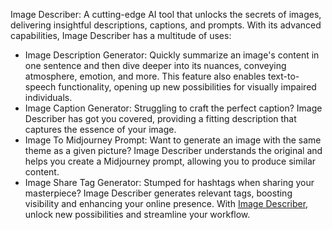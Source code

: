 Image Describer: A cutting-edge AI tool that unlocks the secrets of images, delivering insightful descriptions, captions, and prompts. With its advanced capabilities, Image Describer has a multitude of uses:
- Image Description Generator: Quickly summarize an image's content in one sentence and then dive deeper into its nuances, conveying atmosphere, emotion, and more. This feature also enables text-to-speech functionality, opening up new possibilities for visually impaired individuals.
- Image Caption Generator: Struggling to craft the perfect caption? Image Describer has got you covered, providing a fitting description that captures the essence of your image.
- Image To Midjourney Prompt: Want to generate an image with the same theme as a given picture? Image Describer understands the original and helps you create a Midjourney prompt, allowing you to produce similar content.
- Image Share Tag Generator: Stumped for hashtags when sharing your masterpiece? Image Describer generates relevant tags, boosting visibility and enhancing your online presence.
With [Image Describer](http://imagedescriber.online/), unlock new possibilities and streamline your workflow.